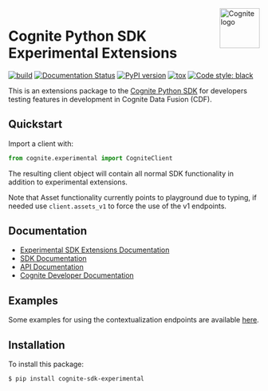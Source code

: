 
<a href="https://cognite.com/">
    <img src="https://github.com/cognitedata/cognite-python-docs/blob/master/img/cognite_logo.png" alt="Cognite logo" title="Cognite" align="right" height="80" />
</a>

Cognite Python SDK Experimental Extensions
==========================================
[![build](https://webhooks.dev.cognite.ai/build/buildStatus/icon?job=github-builds/cognite-sdk-python-experimental/master)](https://jenkins.cognite.ai/job/github-builds/job/cognite-sdk-python-experimental/job/master/)
[![Documentation Status](https://readthedocs.com/projects/cognite-sdk-experimental/badge/?version=latest)](https://cognite-sdk-experimental.readthedocs-hosted.com/en/latest/)
[![PyPI version](https://badge.fury.io/py/cognite-sdk-experimental.svg)](https://pypi.org/project/cognite-sdk-experimental/)
[![tox](https://img.shields.io/badge/tox-3.6%2B-blue.svg)](https://www.python.org/downloads/release/python-360/)
[![Code style: black](https://img.shields.io/badge/code%20style-black-000000.svg)](https://github.com/ambv/black)

This is an extensions package to the [Cognite Python SDK](https://github.com/cognitedata/cognite-sdk-python)
 for developers testing features in development in Cognite Data Fusion (CDF). 

## Quickstart
Import a client with:

```python
from cognite.experimental import CogniteClient
```
The resulting client object will contain all normal SDK functionality
in addition to experimental extensions.

Note that Asset functionality currently points to playground due to typing,
 if needed use `client.assets_v1` to force the use of the v1 endpoints.

## Documentation
* [Experimental SDK Extensions Documentation](https://cognite-sdk-experimental.readthedocs-hosted.com/en/latest/)
* [SDK Documentation](https://cognite-docs.readthedocs-hosted.com/en/latest/)
* [API Documentation](https://doc.cognitedata.com/)
* [Cognite Developer Documentation](https://docs.cognite.com/dev/)

## Examples
Some examples for using the contextualization endpoints are available [here](CONTEXTUALIZATION.md).

## Installation
To install this package:
```bash
$ pip install cognite-sdk-experimental
```

